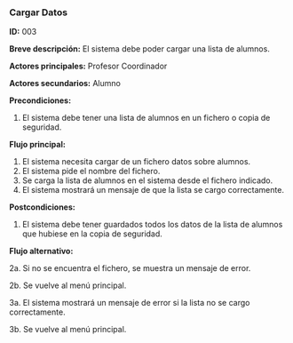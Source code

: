 ### **Cargar Datos**

**ID:** 003

**Breve descripción:** El sistema debe poder cargar una lista de alumnos.

**Actores principales:** Profesor Coordinador

**Actores secundarios:** Alumno


**Precondiciones:**

 1. El sistema debe tener una lista de alumnos en un fichero o copia de seguridad.
  
**Flujo principal:**

  1. El sistema necesita cargar de un fichero datos sobre alumnos.
  2. El sistema pide el nombre del fichero.
  3. Se carga la lista de alumnos en el sistema desde el fichero indicado.
  4. El sistema mostrará un mensaje de que la lista se cargo correctamente.

**Postcondiciones:**

 1. El sistema debe tener guardados todos los datos de la lista de alumnos que hubiese en la copia de seguridad.

 **Flujo alternativo:**
 
 2a. Si no se encuentra el fichero, se muestra un mensaje de error.

 2b. Se vuelve al menú principal.

 3a. El sistema mostrará un mensaje de error si la lista no se cargo correctamente.

 3b. Se vuelve al menú principal.
